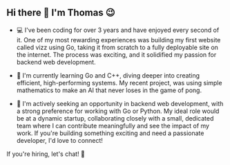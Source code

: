 ## Hi there 👋  I'm Thomas 😉

- 💻 I've been coding for over 3 years and have enjoyed every second of it. One of my most rewarding experiences was building my first website called vizz using Go, taking it from scratch to a fully deployable site on the internet. The process was exciting, and it solidified my passion for backend web development.

- 🌱 I'm currently learning Go and C++, diving deeper into creating efficient, high-performing systems. My recent project, was using simple mathematics to make an AI that never loses in the game of pong.

- 🍁 I'm actively seeking an opportunity in backend web development, with a strong preference for working with Go or Python. My ideal role would be at a dynamic startup, collaborating closely with a small, dedicated team where I can contribute meaningfully and see the impact of my work. If you're building something exciting and need a passionate developer, I'd love to connect!

If you're hiring, let's chat! 🚀
